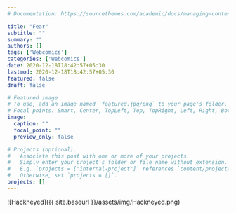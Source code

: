 ```yaml
---
# Documentation: https://sourcethemes.com/academic/docs/managing-content/

title: "Fear"
subtitle: ""
summary: ""
authors: []
tags: ['Webcomics']
categories: ['Webcomics']
date: 2020-12-18T18:42:57+05:30
lastmod: 2020-12-18T18:42:57+05:30
featured: false
draft: false

# Featured image
# To use, add an image named `featured.jpg/png` to your page's folder.
# Focal points: Smart, Center, TopLeft, Top, TopRight, Left, Right, BottomLeft, Bottom, BottomRight.
image:
  caption: ""
  focal_point: ""
  preview_only: false

# Projects (optional).
#   Associate this post with one or more of your projects.
#   Simply enter your project's folder or file name without extension.
#   E.g. `projects = ["internal-project"]` references `content/project/deep-learning/index.md`.
#   Otherwise, set `projects = []`.
projects: []
---
```


![Hackneyed]({{ site.baseurl }}/assets/img/Hackneyed.png)

